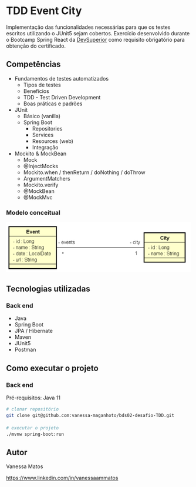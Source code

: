 # TDD Event City
Implementação das funcionalidades necessárias para que os testes escritos utilizando o JUnit5 sejam cobertos. Exercício 
desenvolvido durante o Bootcamp Spring React da [DevSuperior](https://devsuperior.com.br/) como requisito obrigatório para obtenção do certificado.

## Competências
- Fundamentos de testes automatizados
    - Tipos de testes
    - Benefícios
    - TDD - Test Driven Development
    - Boas práticas e padrões
- JUnit
    - Básico (vanilla)
    - Spring Boot
        - Repositories
        - Services
        - Resources (web)
        - Integração
- Mockito & MockBean
     - Mock
     - @InjectMocks
     - Mockito.when / thenReturn / doNothing / doThrow
     - ArgumentMatchers
     - Mockito.verify
     - @MockBean
     - @MockMvc


### Modelo conceitual
![Modelo Conceitual](https://github.com/vanessa-maganhoto/assets/blob/main/bds-TDD-desafio/modelo-conceitual.png)

## Tecnologias utilizadas
### Back end
- Java
- Spring Boot
- JPA / Hibernate
- Maven
- JUnit5
- Postman

## Como executar o projeto

### Back end
Pré-requisitos: Java 11

```bash
# clonar repositório
git clone git@github.com:vanessa-maganhoto/bds02-desafio-TDD.git

# executar o projeto
./mvnw spring-boot:run
```

## Autor

Vanessa Matos

https://www.linkedin.com/in/vanessaammatos



